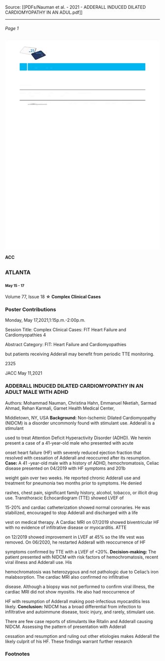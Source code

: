 
Source: [[PDFs/Nauman et al. - 2021 - ADDERALL INDUCED DILATED CARDIOMYOPATHY IN AN ADUL.pdf]]

---

###### Page 1

![Naumanetal.-2021-ADDERALLINDUCEDDILATEDCARDIOMYOPATHYINANADUL_1_7](Generated/images/Naumanetal.-2021-ADDERALLINDUCEDDILATEDCARDIOMYOPATHYINANADUL_1_7.png)

**ACC**

## <sup>ATLANTA</sup>

**<sup>May 15 - 17</sup>**

Volume 77, Issue 18 **☆ Complex Clinical Cases**

### Poster Contributions

Monday, May 17,2021,1:15p.m.-2:00p.m.

Session Title: Complex Clinical Cases: FIT Heart Failure and Cardiomyopathies 4 

Abstract Category: FIT: Heart Failure and Cardiomyopathies

but patients receiving Adderall may benefit from periodic TTE monitoring.

2325

JACC May 11,2021 

### **ADDERALL INDUCED DILATED CARDIOMYOPATHY IN AN ADULT MALE WITH ADHD**

Authors: Mohammad Nauman, Christina Hahn, Emmanuel Nketiah, Sarmad Ahmad, Rehan Karmali, Garnet Health Medical Center, 

Middletown, NY, USA **Background:** Non-lschemic Dilated Cardiomyopathy (NIDCM) is a disorder uncommonly found with stimulant use. Adderall is a stimulant 

used to treat Attention Deficit Hyperactivity Disorder (ADHD). We herein present a case of a 41-year-old male who presented with acute 

onset heart failure (HF) with severely reduced ejection fraction that resolved with cessation of Adderall and reoccurred after its resumption. **Case:** A 41 -year-old male with a history of ADHD, hemochromatosis, Celiac disease presented on 04/2019 with HF symptoms and 201b 

weight gain over two weeks. He reported chronic Adderall use and treatment for pneumonia two months prior to symptoms. He denied 

rashes, chest pain, significant family history, alcohol, tobacco, or illicit drug use. Transthoracic Echocardiogram (TTE) showed LVEF of

15-20% and cardiac catheterization showed normal coronaries. He was stabilized, encouraged to stop Adderall and discharged with a life 

vest on medical therapy. A Cardiac MRI on 07/2019 showed biventricular HF with no evidence of infiltrative disease or myocarditis. ATTE 

on 12/2019 showed improvement in LVEF at 45% so the life vest was removed. On 06/2020, he restarted Adderall with reoccurrence of HF 

symptoms confirmed by TTE with a LVEF of <20%. **Decision-making:** The patient presented with NIDCM with risk factors of hemochromatosis, recent viral illness and Adderall use. His 

hemochromatosis was heterozygous and not pathologic due to Celiac’s iron malabsorption. The cardiac MRI also confirmed no infiltrative 

disease. Although a biopsy was not performed to confirm viral illness, the cardiac MRI did not show myositis. He also had reoccurrence of 

HF with resumption of Adderall making post-infectious myocarditis less likely. **Conclusion:** NIDCM has a broad differential from infection to infiltrative and autoimmune disease, toxic injury, and rarely, stimulant use. 

There are few case reports of stimulants like Ritalin and Adderall causing NIDCM. Assessing the pattern of presentation with Adderall 

cessation and resumption and ruling out other etiologies makes Adderall the likely culprit of his HF. These findings warrant further research 


### Footnotes
